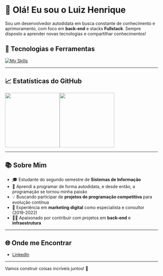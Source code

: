 # 👋 Olá! Eu sou o Luiz Henrique 
Sou um desenvolvedor autodidata em busca constante de conhecimento e aprimoramento, com foco em **back-end** e stacks **Fullstack**. Sempre disposto a aprender novas tecnologias e compartilhar conhecimentos!

## 🚀 Tecnologias e Ferramentas
[![My Skills](https://skillicons.dev/icons?i=java,spring,python,django,js,ts,mysql,mongodb,docker,c,cpp,html,css,tailwind,nextjs,nodejs,git)](https://skillicons.dev)

---

## 📈 Estatísticas do GitHub
<div style="display: flex; align-items: center;">
  <img height="180em" src="https://github-readme-stats.vercel.app/api?username=Luizhnrs&show_icons=true&theme=tokyonight&include_all_commits=true&count_private=true"/>
  <img height="180em" src="https://github-readme-stats.vercel.app/api/top-langs/?username=luizhnrs&layout=compact&langs_count=7&theme=tokyonight"/>
</div>

---

## 📚 Sobre Mim
- 🎓 Estudante do segundo semestre de **Sistemas de Informação**
- 🧠 Aprendi a programar de forma autodidata, e desde então, a programação se tornou minha paixão
- 💡 Buscando participar de **projetos de programação competitiva** para evolução contínua
- 💼 Experiência em **marketing digital** como especialista e consultor (2019-2022)
- 👨‍💻 Apaixonado por contribuir com projetos em **back-end** e **infraestrutura**

---

## 🌐 Onde me Encontrar
- [LinkedIn](https://www.linkedin.com/in/luizhenriquegsilva)

---

Vamos construir coisas incríveis juntos! 🚀
